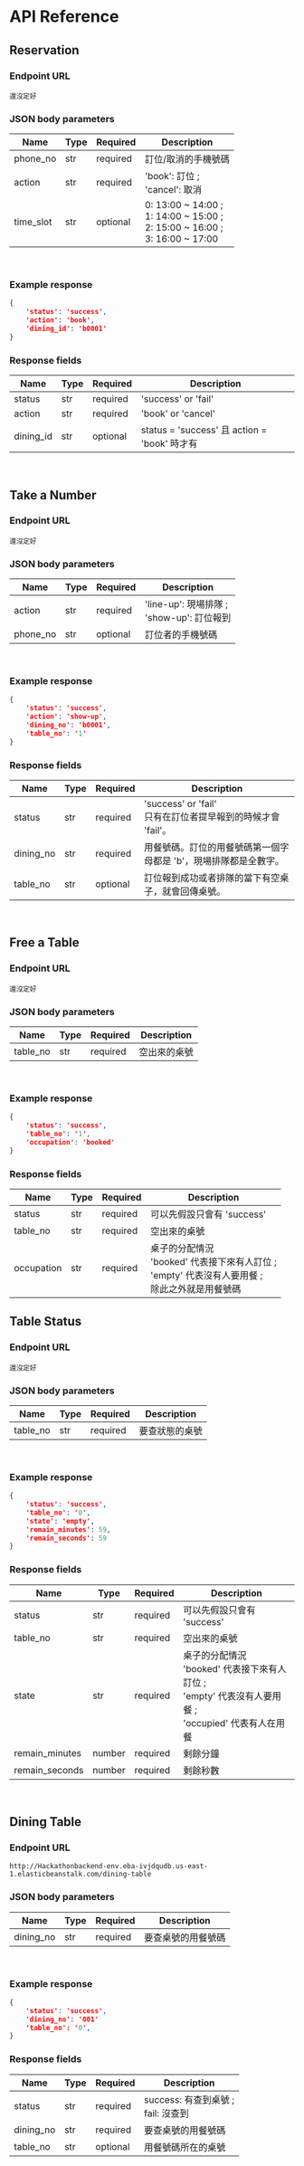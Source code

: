 
# API Reference
## Reservation
### Endpoint URL
`還沒定好`

### JSON body parameters
| Name | Type | Required | Description |
| ---- | ----- | ------ | ---------- |
| phone_no | str | required | 訂位/取消的手機號碼
| action | str | required | 'book': 訂位 ; <br> 'cancel': 取消
| time_slot | str | optional | 0: 13:00 ~ 14:00 ;<br>1: 14:00 ~ 15:00 ;<br>2: 15:00 ~ 16:00 ;<br>3: 16:00 ~ 17:00
<br>

### Example response
```json
{
    'status': 'success',
    'action': 'book',
    'dining_id': 'b0001'
}
```

### Response fields
| Name | Type | Required | Description |
| ---- | ----- | ------ | ---------- |
| status | str | required | 'success' or 'fail'
| action | str | required | 'book' or 'cancel'
| dining_id | str | optional | status = 'success' 且 action = 'book' 時才有
<br>

## Take a Number
### Endpoint URL
`還沒定好`

### JSON body parameters
| Name | Type | Required | Description |
| ---- | ----- | ------ | ---------- |
| action | str | required | 'line-up': 現場排隊 ;<br>'show-up': 訂位報到
| phone_no | str | optional | 訂位者的手機號碼
<br>

### Example response
```json
{
    'status': 'success',
    'action': 'show-up',
    'dining_no': 'b0001',
    'table_no': '1'
}
```

### Response fields
| Name | Type | Required | Description |
| ---- | ----- | ------ | ---------- |
| status | str | required | 'success' or 'fail'<br>只有在訂位者提早報到的時候才會 'fail'。
| dining_no | str | required | 用餐號碼。訂位的用餐號碼第一個字母都是 'b'，現場排隊都是全數字。
| table_no | str | optional | 訂位報到成功或者排隊的當下有空桌子，就會回傳桌號。
<br>

## Free a Table
### Endpoint URL
`還沒定好`

### JSON body parameters
| Name | Type | Required | Description |
| ---- | ----- | ------ | ---------- |
| table_no | str | required | 空出來的桌號
<br>

### Example response
```json
{
    'status': 'success',
    'table_no': '1',
    'occupation': 'booked'
}
```

### Response fields
| Name | Type | Required | Description |
| ---- | ----- | ------ | ---------- |
| status | str | required | 可以先假設只會有 'success'
| table_no | str | required | 空出來的桌號
| occupation | str | required | 桌子的分配情況<br>'booked' 代表接下來有人訂位 ;<br>'empty' 代表沒有人要用餐 ;<br>除此之外就是用餐號碼

## Table Status
### Endpoint URL
`還沒定好`

### JSON body parameters
| Name | Type | Required | Description |
| ---- | ----- | ------ | ---------- |
| table_no | str | required | 要查狀態的桌號 |
<br>

### Example response
```json
{
    'status': 'success',
    'table_no': '0',
    'state': 'empty',
    'remain_minutes': 59,
    'remain_seconds': 59
}
```

### Response fields
| Name | Type | Required | Description |
| ---- | ----- | ------ | ---------- |
| status | str | required | 可以先假設只會有 'success'
| table_no | str | required | 空出來的桌號
| state | str | required | 桌子的分配情況<br>'booked' 代表接下來有人訂位 ;<br>'empty' 代表沒有人要用餐 ;<br>'occupied' 代表有人在用餐
| remain_minutes | number | required | 剩餘分鐘
| remain_seconds | number | required | 剩餘秒數
<br>

## Dining Table
### Endpoint URL
`http://Hackathonbackend-env.eba-ivjdqudb.us-east-1.elasticbeanstalk.com/dining-table`

### JSON body parameters
| Name | Type | Required | Description |
| ---- | ----- | ------ | ---------- |
| dining_no | str | required | 要查桌號的用餐號碼 |
<br>

### Example response
```json
{
    'status': 'success',
    'dining_no': '001'
    'table_no': '0',
}
```

### Response fields
| Name | Type | Required | Description |
| ---- | ----- | ------ | ---------- |
| status | str | required | success: 有查到桌號 ;<br>fail: 沒查到
| dining_no | str | required | 要查桌號的用餐號碼
| table_no | str | optional | 用餐號碼所在的桌號
<br>
